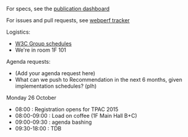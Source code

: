 For specs, see the [publication dashboard](http://www.w3.org/wiki/Web_Performance/Publications)

For issues and pull requests, see [webperf tracker](http://www.w3.org/2010/webperf/board/)


Logistics:

* [W3C Group schedules](http://www.w3.org/2015/10/TPAC/schedule.html)
* We're in room 1F 101

Agenda requests:

* (Add your agenda request here)
* What can we push to Recommendation in the next 6 months, given implementation schedules? (plh)

Monday 26 October

* 08:00 : Registration opens for TPAC 2015
* 08:00-09:00 : Load on coffee (1F Main Hall B+C)
* 09:00-09:30 : agenda bashing
* 09:30-18:00 : TDB


